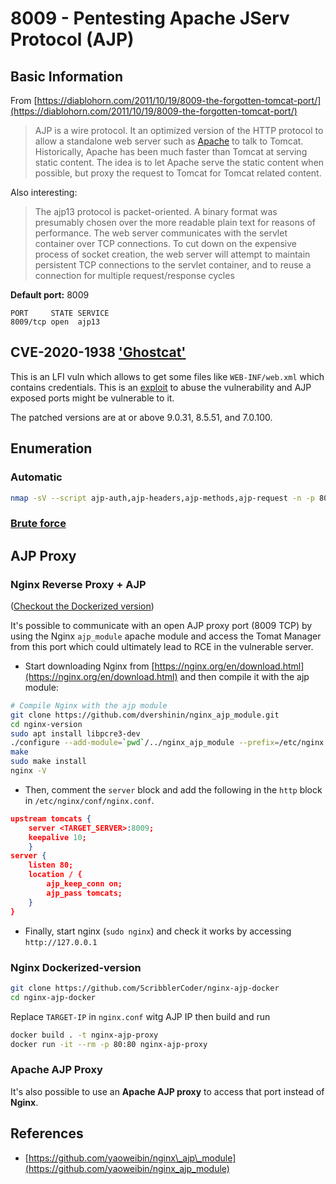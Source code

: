 # 8009 - Pentesting Apache JServ Protocol (AJP)

## Basic Information

From [https://diablohorn.com/2011/10/19/8009-the-forgotten-tomcat-port/](https://diablohorn.com/2011/10/19/8009-the-forgotten-tomcat-port/)

> AJP is a wire protocol. It an optimized version of the HTTP protocol to allow a standalone web server such as [Apache](http://httpd.apache.org/) to talk to Tomcat. Historically, Apache has been much faster than Tomcat at serving static content. The idea is to let Apache serve the static content when possible, but proxy the request to Tomcat for Tomcat related content.

Also interesting:

> The ajp13 protocol is packet-oriented. A binary format was presumably chosen over the more readable plain text for reasons of performance. The web server communicates with the servlet container over TCP connections. To cut down on the expensive process of socket creation, the web server will attempt to maintain persistent TCP connections to the servlet container, and to reuse a connection for multiple request/response cycles

**Default port:** 8009

```
PORT     STATE SERVICE
8009/tcp open  ajp13
```

## CVE-2020-1938 ['Ghostcat'](https://www.chaitin.cn/en/ghostcat)

This is an LFI vuln which allows to get some files like `WEB-INF/web.xml` which contains credentials. This is an [exploit](https://www.exploit-db.com/exploits/48143) to abuse the vulnerability and AJP exposed ports might be vulnerable to it.

The patched versions are at or above 9.0.31, 8.5.51, and 7.0.100.

## Enumeration

### Automatic

```bash
nmap -sV --script ajp-auth,ajp-headers,ajp-methods,ajp-request -n -p 8009 <IP>
```

### [**Brute force**](../generic-hacking/brute-force.md#ajp)

## AJP Proxy

### Nginx Reverse Proxy + AJP

([Checkout the Dockerized version](8009-pentesting-apache-jserv-protocol-ajp.md#Dockerized-version))

It's possible to communicate with an open AJP proxy port (8009 TCP) by using the Nginx `ajp_module` apache module and access the Tomat Manager from this port which could ultimately lead to RCE in the vulnerable server.

* Start downloading Nginx from [https://nginx.org/en/download.html](https://nginx.org/en/download.html) and then compile it with the ajp module:

```bash
# Compile Nginx with the ajp module
git clone https://github.com/dvershinin/nginx_ajp_module.git
cd nginx-version
sudo apt install libpcre3-dev
./configure --add-module=`pwd`/../nginx_ajp_module --prefix=/etc/nginx --sbin-path=/usr/sbin/nginx --modules-path=/usr/lib/nginx/modules
make
sudo make install
nginx -V
```

* Then, comment the `server` block and add the following in the `http` block in `/etc/nginx/conf/nginx.conf`.

```json
upstream tomcats {
	server <TARGET_SERVER>:8009;
	keepalive 10;
	}
server {
	listen 80;
	location / {
		ajp_keep_conn on;
		ajp_pass tomcats;
	}
}
```

* Finally, start nginx (`sudo nginx`) and check it works by accessing `http://127.0.0.1`

### Nginx Dockerized-version

```bash
git clone https://github.com/ScribblerCoder/nginx-ajp-docker
cd nginx-ajp-docker
```

Replace `TARGET-IP` in `nginx.conf` witg AJP IP then build and run

```bash
docker build . -t nginx-ajp-proxy
docker run -it --rm -p 80:80 nginx-ajp-proxy
```

### Apache AJP Proxy

It's also possible to use an **Apache AJP proxy** to access that port instead of **Nginx**.

## References

* [https://github.com/yaoweibin/nginx\_ajp\_module](https://github.com/yaoweibin/nginx_ajp_module)
